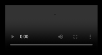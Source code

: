 <script>
      window.dataLayer = window.dataLayer || [];
      function gtag(){dataLayer.push(arguments);}
</script>
<style type="text/css">
        video#bgvid { 
        position: fixed;
        top: 50%;
        left: 50%;
        min-width: 100%;
        min-height: 100%;
        width: auto;
        height: auto;
        z-index: -100;
        -ms-transform: translateX(-50%) translateY(-50%);
        -moz-transform: translateX(-50%) translateY(-50%);
        -webkit-transform: translateX(-50%) translateY(-50%);
        transform: translateX(-50%) translateY(-50%);
        background: url(polina.jpg) no-repeat;
        background-size: cover; 
        }
        @media screen and (max-device-width: 800px) {
        html {
             background: url(moon.jpg) #000 no-repeat center center fixed;
        }
        #bgvid {
            display: none;
        }
        }
    </style>
<div class="scare">
        <video id="video" class="video" id="bgvid" src="https://vdse.bdstatic.com/192d9a98d782d9c74c96f09db9378d93.mp4"
            loop="loop" autoplay="autoplay"></video>
        <img src="https://count.getloli.com/get/@rickroll" style="display: none;">
    </div>